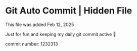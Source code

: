 # Git Auto Commit | Hidden File

This file was added Feb 12, 2025

Just for fun and keeping my daily git commit active 🤪

commit number: 1232313
